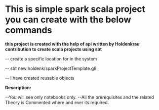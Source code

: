 # This is simple spark scala project you can create with the below commands


**this project is created with the help of api written by Holdenkrau contribution to create scala projects using sbt**

-- create a specific location for in the system

-- sbt new holdenk/sparkProjectTemplate.g8


-- I have created reusable objects

**Description:**

--You will see only notebooks only.
--All the prerequisites and the related Theory is Commented where and ever its required.